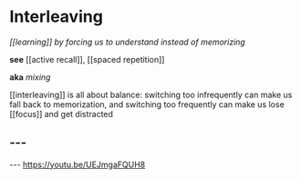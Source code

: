 # Interleaving

_[[learning]] by forcing us to understand instead of memorizing_

**see** [[active recall]], [[spaced repetition]]

**aka** _mixing_

[[interleaving]] is all about balance: switching too infrequently can make us fall back to memorization, and switching too frequently can make us lose [[focus]] and get distracted

## ---

--- <https://youtu.be/UEJmgaFQUH8>
